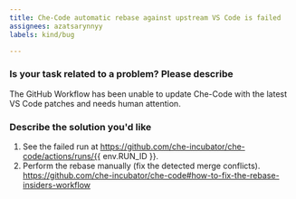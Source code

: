 ```yaml
---
title: Che-Code automatic rebase against upstream VS Code is failed
assignees: azatsarynnyy
labels: kind/bug

---
```


### Is your task related to a problem? Please describe
The GitHub Workflow has been unable to update Che-Code with the latest VS Code patches and needs human attention.

### Describe the solution you'd like
1. See the failed run at https://github.com/che-incubator/che-code/actions/runs/{{ env.RUN_ID }}.
2. Perform the rebase manually (fix the detected merge conflicts).
https://github.com/che-incubator/che-code#how-to-fix-the-rebase-insiders-workflow
